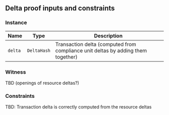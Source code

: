 ## Delta proof inputs and constraints

### Instance

|Name|Type|Description|
|-|-|-|
|`delta`|`DeltaHash`|Transaction delta (computed from compliance unit deltas by adding them together)

### Witness

TBD (openings of resource deltas?)

### Constraints

TBD: Transaction delta is correctly computed from the resource deltas